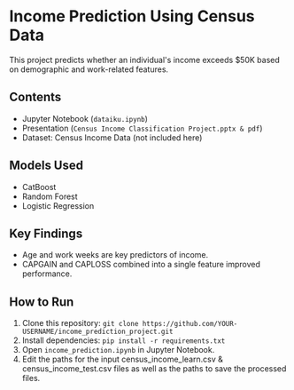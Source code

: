 # Income Prediction Using Census Data
This project predicts whether an individual's income exceeds $50K based on demographic and work-related features.

## Contents
- Jupyter Notebook (`dataiku.ipynb`)
- Presentation (`Census Income Classification Project.pptx & pdf`)
- Dataset: Census Income Data (not included here)

## Models Used
- CatBoost
- Random Forest
- Logistic Regression

## Key Findings
- Age and work weeks are key predictors of income.
- CAPGAIN and CAPLOSS combined into a single feature improved performance.

## How to Run
1. Clone this repository: `git clone https://github.com/YOUR-USERNAME/income_prediction_project.git`
2. Install dependencies: `pip install -r requirements.txt`
3. Open `income_prediction.ipynb` in Jupyter Notebook.
4. Edit the paths for the input census_income_learn.csv & census_income_test.csv files as well as the paths to save the processed files.
